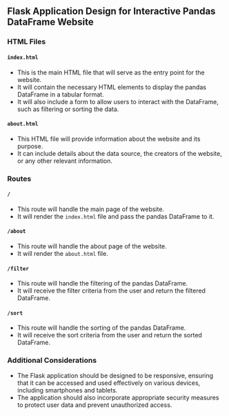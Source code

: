  ## Flask Application Design for Interactive Pandas DataFrame Website

### HTML Files

#### `index.html`
- This is the main HTML file that will serve as the entry point for the website.
- It will contain the necessary HTML elements to display the pandas DataFrame in a tabular format.
- It will also include a form to allow users to interact with the DataFrame, such as filtering or sorting the data.

#### `about.html`
- This HTML file will provide information about the website and its purpose.
- It can include details about the data source, the creators of the website, or any other relevant information.

### Routes

#### `/`
- This route will handle the main page of the website.
- It will render the `index.html` file and pass the pandas DataFrame to it.

#### `/about`
- This route will handle the about page of the website.
- It will render the `about.html` file.

#### `/filter`
- This route will handle the filtering of the pandas DataFrame.
- It will receive the filter criteria from the user and return the filtered DataFrame.

#### `/sort`
- This route will handle the sorting of the pandas DataFrame.
- It will receive the sort criteria from the user and return the sorted DataFrame.

### Additional Considerations

- The Flask application should be designed to be responsive, ensuring that it can be accessed and used effectively on various devices, including smartphones and tablets.
- The application should also incorporate appropriate security measures to protect user data and prevent unauthorized access.